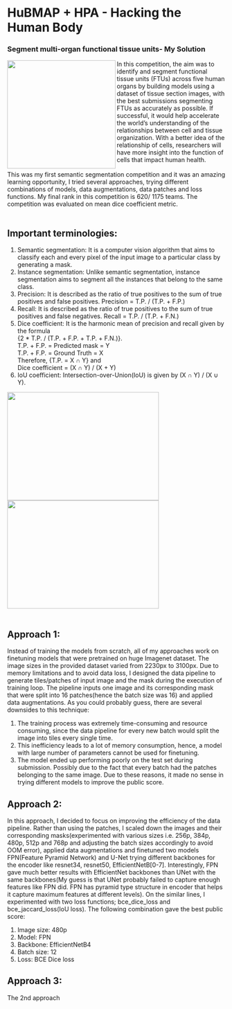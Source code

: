 # HuBMAP + HPA - Hacking the Human Body
### Segment multi-organ functional tissue units- My Solution
<img src = "https://user-images.githubusercontent.com/51321172/195871522-cea7bd96-ef9c-4ec0-ae04-5df791f417ac.png" height="250" width="250" align="left">
In this competition, the aim was to identify and segment functional tissue units (FTUs) across five human organs by building models using a dataset of tissue section images, with the best submissions segmenting FTUs as accurately as possible. If successful, it would help accelerate the world’s understanding of the relationships between cell and tissue organization. With a better idea of the relationship of cells, researchers will have more insight into the function of cells that impact human health.<br /><br />
This was my first semantic segmentation competition and it was an amazing learning opportunity, I tried several approaches, trying different combinations of models, data augmentations, data patches and loss functions. My final rank in this competition is 620/ 1175 teams. The competition was evaluated on mean dice coefficient metric. <br /><br />

## Important terminologies:
1) Semantic segmentation: It is a computer vision algorithm that aims to classify each and every pixel of the input image to a particular class by generating a mask.
2) Instance segmentation: Unlike semantic segmentation, instance segmentation aims to segment all the instances that belong to the same class. 
3) Precision: It is described as the ratio of true positives to the sum of true positives and false positives. Precision = T.P. / (T.P. + F.P.)
4) Recall: It is described as the ratio of true positives to the sum of true positives and false negatives. Recall = T.P. / (T.P. + F.N.)
5) Dice coefficient: It is the harmonic mean of precision and recall given by the formula<br />
   {2 * T.P. / (T.P. + F.P. + T.P. + F.N.)}.<br />
   T.P. + F.P. = Predicted mask = Y <br />
   T.P. + F.P. = Ground Truth = X <br />
   Therefore, {T.P. = X ∩ Y} and <br />
   Dice coefficient = (X ∩ Y) / (X + Y)
6) IoU coefficient: Intersection-over-Union(IoU) is given by (X ∩ Y) / (X ∪ Y).
   
<img src="https://user-images.githubusercontent.com/51321172/195859655-7dcd30da-827e-4abd-bf8b-51bb762703ca.png" height="250" width="350" align = "left">
<img src="https://user-images.githubusercontent.com/51321172/195866069-a5c3ccc3-0092-4485-95ce-ed598f1c7c9c.png" height="250" width="350"><br /><br />

## Approach 1:
Instead of training the models from scratch, all of my approaches work on finetuning models that were pretrained on huge Imagenet dataset. The image sizes in the provided dataset varied from 2230px to 3100px. Due to memory limitations and to avoid data loss, I designed the data pipeline to generate tiles/patches of input image and the mask during the execution of training loop. The pipeline inputs one image and its corresponding mask that were split into 16 patches(hence the batch size was 16) and applied data augmentations. As you could probably guess, there are several downsides to this technique:
1) The training process was extremely time-consuming and resource consuming, since the data pipeline for every new batch would split the image into tiles every single time.
2) This inefficiency leads to a lot of memory consumption, hence, a model with large number of parameters cannot be used for finetuning.
3) The model ended up performing poorly on the test set during submission. Possibly due to the fact that every batch had the patches belonging to the same image.
Due to these reasons, it made no sense in trying different models to improve the public score.

## Approach 2:
In this approach, I decided to focus on improving the efficiency of the data pipeline. Rather than using the patches, I scaled down the images and their corresponding masks(experimented with various sizes i.e. 256p, 384p, 480p, 512p and 768p and adjusting the batch sizes accordingly to avoid OOM error), applied data augmentations and finetuned two models FPN(Feature Pyramid Network) and U-Net trying different backbones for the encoder like resnet34, resnet50, EfficientNetB[0-7]. Interestingly, FPN gave much better results with EfficientNet backbones than UNet with the same backbones(My guess is that UNet probably failed to capture enough features like FPN did. FPN has pyramid type structure in encoder that helps it capture maximum features at different levels). On the similar lines, I experimented with two loss functions; bce_dice_loss and bce_jaccard_loss(IoU loss). The following combination gave the best public score: 
1) Image size: 480p
2) Model: FPN
3) Backbone: EfficientNetB4
4) Batch size: 12
5) Loss: BCE Dice loss

## Approach 3: 
The 2nd approach 
